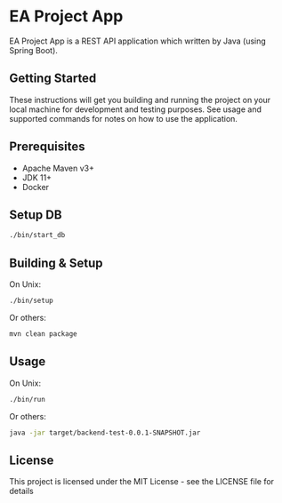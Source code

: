 # EA Project App

EA Project App is a REST API application which written by Java (using Spring Boot).

## Getting Started

These instructions will get you building and running the project on your local machine for development and testing purposes. See usage and supported commands for notes on how to use the application.

## Prerequisites

- Apache Maven v3+
- JDK 11+
- Docker

## Setup DB
```bash
./bin/start_db
```

## Building & Setup

On Unix:
```bash
./bin/setup
```
Or others:
```bash
mvn clean package
```

## Usage

On Unix:
```bash
./bin/run
```
Or others:
```bash
java -jar target/backend-test-0.0.1-SNAPSHOT.jar
```

## License
This project is licensed under the MIT License - see the LICENSE file for details
